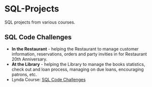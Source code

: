 # SQL-Projects
SQL projects from various courses.

## SQL Code Challenges
+ **In the Restaurant** - helping the Restaurant to manage customer information, reservations, orders and party invities in for Restaurant 20th Anniversary.
+ **At the Library** - helping the Library to manage the books statistics, check out and loan process, managing on due loans, encouraging patrons, etc.
+ Lynda Course: [SQL Code Challenges](https://www.linkedin.com/learning/sql-code-challenges/sql-code-challenges?autoplay=true)
